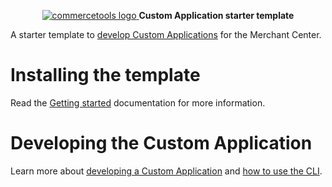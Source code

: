 <p align="center">
  <a href="https://commercetools.com/">
    <img alt="commercetools logo" src="https://unpkg.com/@commercetools-frontend/assets/logos/commercetools_primary-logo_horizontal_RGB.png">
  </a>
  <b>Custom Application starter template</b>
</p>

A starter template to [develop Custom Applications](https://docs.commercetools.com/merchant-center-customizations/custom-applications) for the Merchant Center.

# Installing the template

Read the [Getting started](https://docs.commercetools.com/merchant-center-customizations/custom-applications) documentation for more information.

# Developing the Custom Application

Learn more about [developing a Custom Application](https://docs.commercetools.com/merchant-center-customizations/development) and [how to use the CLI](https://docs.commercetools.com/merchant-center-customizations/api-reference/cli).
